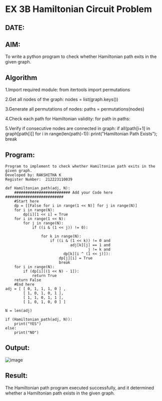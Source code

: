 # EX 3B Hamiltonian Circuit Problem
## DATE:
## AIM:
To write a python program to check whether Hamiltonian path exits in the given graph.

## Algorithm
1.Import required module:
from itertools import permutations

2.Get all nodes of the graph:
nodes = list(graph.keys())

3.Generate all permutations of nodes:
paths = permutations(nodes)

4.Check each path for Hamiltonian validity:
for path in paths:

5.Verify if consecutive nodes are connected in graph:
if all(path[i+1] in graph[path[i]] for i in range(len(path)-1)): print("Hamiltonian Path Exists"); break 

## Program:
~~~
Program to implement to check whether Hamiltonian path exits in the given graph.
Developed by: RAKSHITHA K
Register Number:  212223110039

def Hamiltonian_path(adj, N):
    ######################### Add your Code here ##########################
    #Start here
    dp = [[False for i in range(1 << N)] for j in range(N)]
    for i in range(N):
        dp[i][1 << i] = True
    for i in range(1 << N):
        for j in range(N):
            if ((i & (1 << j)) != 0):
 
                for k in range(N):
                    if ((i & (1 << k)) != 0 and
                             adj[k][j] == 1 and
                                     j != k and
                          dp[k][i ^ (1 << j)]):
                        dp[j][i] = True
                        break
    for i in range(N):
        if (dp[i][(1 << N) - 1]):
            return True
    return False
    #End here
adj = [ [ 0, 1, 1, 1, 0 ] ,
        [ 1, 0, 1, 0, 1 ],
        [ 1, 1, 0, 1, 1 ],
        [ 1, 0, 1, 0, 0 ] ]
 
N = len(adj)
 
if (Hamiltonian_path(adj, N)):
    print("YES")
else:
    print("NO")
~~~

## Output:
![image](https://github.com/user-attachments/assets/1857c50f-be04-440b-aeae-eea8e543ae25)

## Result:
The Hamiltonian path program executed successfully, and it determined whether a Hamiltonian path exists in the given graph.
